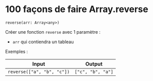 # 100 façons de faire Array.reverse

`reverse(arr: Array<any>)`

Créer une fonction `reverse` avec 1 paramètre :

- `arr` qui contiendra un tableau

Exemples :

| Input                      | Output            |
| -------------------------- | ----------------- |
| `reverse(["a", "b", "c"])` | `["c", "b", "a"]` |
